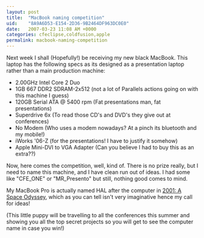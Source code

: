 ```yaml
---
layout: post
title:  "MacBook naming competition"
uid:	"8A9A6D53-E154-2D36-9B2464DF963DC0E0"
date:   2007-03-23 11:08 AM +0000
categories: cfeclipse,coldfusion,apple
permalink: macbook-naming-competition
---
```

Next week I shall (Hopefully!) be receiving my new black MacBook. This laptop has the following specs as its designed as a presentation laptop rather than a main production machine:

<ul>
 <li>2.00GHz Intel Core 2 Duo
<li>1GB 667 DDR2 SDRAM-2x512 (not a lot of Parallels actions going on with this machine I guess)
<li>120GB Serial ATA @ 5400 rpm (Fat presentations man, fat presentations)
<li>Superdrive 6x (To read those CD's and DVD's they give out at conferences)
<li>No Modem (Who uses a modem nowadays? At a pinch its bluetooth and my mobile!)
<li>iWorks '06-Z (for the presentations! I have to justify it somehow)
<li>Apple Mini-DVI to VGA Adapter (Can you believe I had to buy this as an extra??)
</ul>

Now, here comes the competition, well, kind of. There is no prize really, but I need to name this machine, and I have clean run out of ideas. I had some like "CFE_ONE" or "MR_Presento" but still, nothing good comes to mind. 

My MacBook Pro is actually named HAL after the computer in <a href="http://www.imdb.com/title/tt0062622/">2001: A Space Odyssey</a>, which as you can tell isn't very imaginative hence my call for ideas!

(This little puppy will be travelling to all the conferences this summer and showing you all the top secret projects so you will get to see the computer name in case you win!)